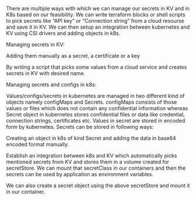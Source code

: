There are multiple ways with which we can manage our secrets in KV and in K8s based on our feasibility. We can write terraform blocks or shell scripts to pick secrets like “API key” or “Connection string” from a cloud resourse and save it in KV. We can then setup an integration between kubernetes and KV using CSI drivers and adding objects in k8s.

Managing secrets in KV:

Adding them manually as a secret, a certificate or a key

By writing a script that picks some values from a cloud service and creates secrets in KV with desired name.

Managing secrets and configs in k8s:

Values/configs/secrets in kubernetes are managed in two different kind of objects namely configMaps and Secrets. configMaps consists of those values or files which does not contain any confidential information whereas Secret object in kubernetes stores confidential files or data like credential, connection strings, certificates etc. Values in secret are stored in encoded form by kubernetes. Secrets can be stored in following ways:

Creating an object in k8s of kind Secret and adding the data in base64 encoded format manually.

Establish an integration between k8s and KV which automatically picks mentioned secrets from KV and stores them in a volume created for secretStore. We can mount that secretClass in our containers and then the secrets can be used by application as environment variables.

We can also create a secret object using the above secretStore and mount it in our container. 

